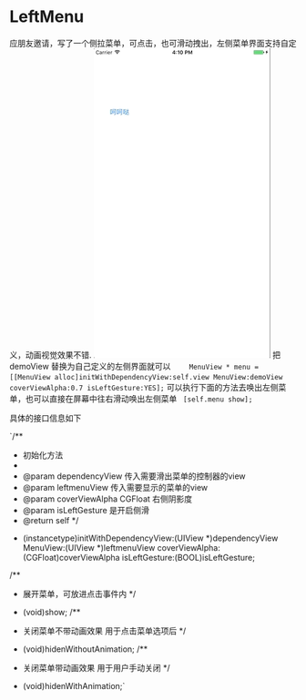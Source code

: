 # LeftMenu
应朋友邀请，写了一个侧拉菜单，可点击，也可滑动拽出，左侧菜单界面支持自定义，动画视觉效果不错.
![gif](https://github.com/wangwenbo0455/LeftMenu/blob/master/cehua.gif)
把demoView 替换为自己定义的左侧界面就可以
`    MenuView * menu = [[MenuView alloc]initWithDependencyView:self.view MenuView:demoView coverViewAlpha:0.7 isLeftGesture:YES];`
可以执行下面的方法去唤出左侧菜单，也可以直接在屏幕中往右滑动唤出左侧菜单
` [self.menu show];`

具体的接口信息如下

`/**
 *  初始化方法
 *
 *  @param dependencyView 传入需要滑出菜单的控制器的view
 *  @param leftmenuView   传入需要显示的菜单的view
 *  @param coverViewAlpha CGFloat 右侧阴影度
 *  @param isLeftGesture  是开启侧滑
 *  @return self
 */
- (instancetype)initWithDependencyView:(UIView *)dependencyView MenuView:(UIView *)leftmenuView coverViewAlpha:(CGFloat)coverViewAlpha isLeftGesture:(BOOL)isLeftGesture;
    
/**
 *  展开菜单，可放进点击事件内
 */
- (void)show;
/**
 *  关闭菜单不带动画效果 用于点击菜单选项后
 */
- (void)hidenWithoutAnimation;
/**
 *  关闭菜单带动画效果 用于用户手动关闭
 */
- (void)hidenWithAnimation;`

